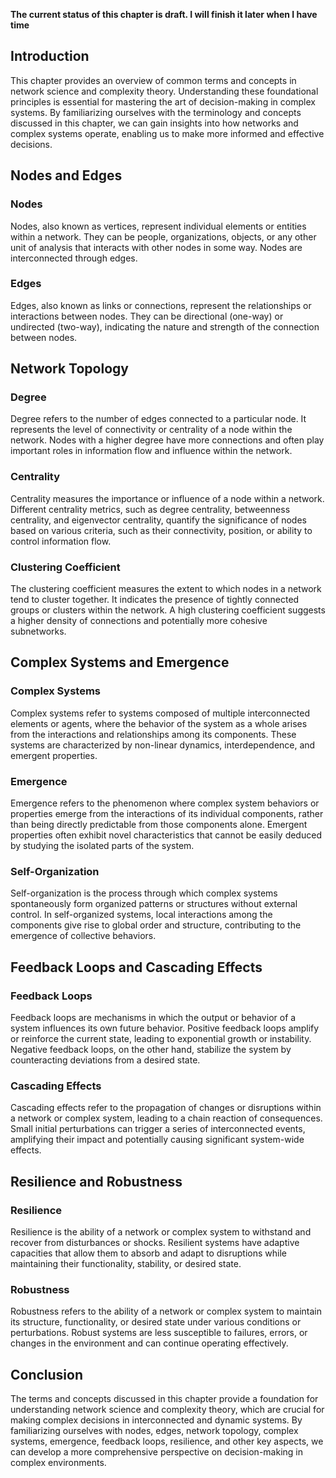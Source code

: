 **The current status of this chapter is draft. I will finish it later when I have time**

Introduction
------------

This chapter provides an overview of common terms and concepts in network science and complexity theory. Understanding these foundational principles is essential for mastering the art of decision-making in complex systems. By familiarizing ourselves with the terminology and concepts discussed in this chapter, we can gain insights into how networks and complex systems operate, enabling us to make more informed and effective decisions.

Nodes and Edges
---------------

### Nodes

Nodes, also known as vertices, represent individual elements or entities within a network. They can be people, organizations, objects, or any other unit of analysis that interacts with other nodes in some way. Nodes are interconnected through edges.

### Edges

Edges, also known as links or connections, represent the relationships or interactions between nodes. They can be directional (one-way) or undirected (two-way), indicating the nature and strength of the connection between nodes.

Network Topology
----------------

### Degree

Degree refers to the number of edges connected to a particular node. It represents the level of connectivity or centrality of a node within the network. Nodes with a higher degree have more connections and often play important roles in information flow and influence within the network.

### Centrality

Centrality measures the importance or influence of a node within a network. Different centrality metrics, such as degree centrality, betweenness centrality, and eigenvector centrality, quantify the significance of nodes based on various criteria, such as their connectivity, position, or ability to control information flow.

### Clustering Coefficient

The clustering coefficient measures the extent to which nodes in a network tend to cluster together. It indicates the presence of tightly connected groups or clusters within the network. A high clustering coefficient suggests a higher density of connections and potentially more cohesive subnetworks.

Complex Systems and Emergence
-----------------------------

### Complex Systems

Complex systems refer to systems composed of multiple interconnected elements or agents, where the behavior of the system as a whole arises from the interactions and relationships among its components. These systems are characterized by non-linear dynamics, interdependence, and emergent properties.

### Emergence

Emergence refers to the phenomenon where complex system behaviors or properties emerge from the interactions of its individual components, rather than being directly predictable from those components alone. Emergent properties often exhibit novel characteristics that cannot be easily deduced by studying the isolated parts of the system.

### Self-Organization

Self-organization is the process through which complex systems spontaneously form organized patterns or structures without external control. In self-organized systems, local interactions among the components give rise to global order and structure, contributing to the emergence of collective behaviors.

Feedback Loops and Cascading Effects
------------------------------------

### Feedback Loops

Feedback loops are mechanisms in which the output or behavior of a system influences its own future behavior. Positive feedback loops amplify or reinforce the current state, leading to exponential growth or instability. Negative feedback loops, on the other hand, stabilize the system by counteracting deviations from a desired state.

### Cascading Effects

Cascading effects refer to the propagation of changes or disruptions within a network or complex system, leading to a chain reaction of consequences. Small initial perturbations can trigger a series of interconnected events, amplifying their impact and potentially causing significant system-wide effects.

Resilience and Robustness
-------------------------

### Resilience

Resilience is the ability of a network or complex system to withstand and recover from disturbances or shocks. Resilient systems have adaptive capacities that allow them to absorb and adapt to disruptions while maintaining their functionality, stability, or desired state.

### Robustness

Robustness refers to the ability of a network or complex system to maintain its structure, functionality, or desired state under various conditions or perturbations. Robust systems are less susceptible to failures, errors, or changes in the environment and can continue operating effectively.

Conclusion
----------

The terms and concepts discussed in this chapter provide a foundation for understanding network science and complexity theory, which are crucial for making complex decisions in interconnected and dynamic systems. By familiarizing ourselves with nodes, edges, network topology, complex systems, emergence, feedback loops, resilience, and other key aspects, we can develop a more comprehensive perspective on decision-making in complex environments.
